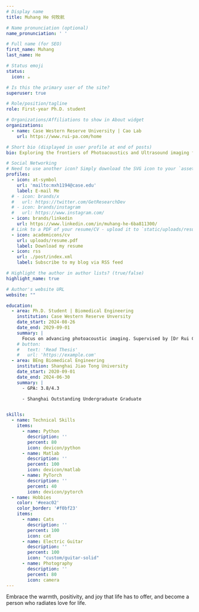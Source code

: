 ```yaml
---
# Display name
title: Muhang He 何牧航

# Name pronunciation (optional)
name_pronunciation: ' '

# Full name (for SEO)
first_name: Muhang
last_name: He

# Status emoji
status:
  icon: ☕️

# Is this the primary user of the site?
superuser: true

# Role/position/tagline
role: First-year Ph.D. student

# Organizations/Affiliations to show in About widget
organizations:
  - name: Case Western Reserve University | Cao Lab
    url: https://www.rui-pa.com/home

# Short bio (displayed in user profile at end of posts)
bio: Exploring the frontiers of Photoacoustics and Ultrasound imaging for innovative research and advanced biomedical applications.

# Social Networking
# Need to use another icon? Simply download the SVG icon to your `assets/media/icons/` folder.
profiles:
  - icon: at-symbol
    url: 'mailto:mxh1194@case.edu'
    label: E-mail Me
  # - icon: brands/x
  #   url: https://twitter.com/GetResearchDev
  # - icon: brands/instagram
  #   url: https://www.instagram.com/
  - icon: brands/linkedin
    url: https://www.linkedin.com/in/muhang-he-6ba811300/
  # Link to a PDF of your resume/CV - upload it to `static/uploads/resume.pdf`
  - icon: academicons/cv
    url: uploads/resume.pdf
    label: Download my resume
  - icon: rss
    url: ./post/index.xml
    label: Subscribe to my blog via RSS feed

# Highlight the author in author lists? (true/false)
highlight_name: true

# Author's website URL
website: ""

education:
  - area: Ph.D. Student | Biomedical Engineering
    institution: Case Western Reserve Unversity
    date_start: 2024-08-26
    date_end: 2029-09-01
    summary: |
      Focus on advancing photoacoustic imaging. Supervised by [Dr Rui Cao](https://www.rui-pa.com/team). 
    # button:
    #   text: 'Read Thesis'
    #   url: 'https://example.com'
  - area: BEng Biomedical Engineering
    institution: Shanghai Jiao Tong University
    date_start: 2020-09-01
    date_end: 2024-06-30
    summary: |
      - GPA: 3.8/4.3

      - Shanghai Outstanding Undergraduate Graduate 


skills:
  - name: Technical Skills
    items:
      - name: Python
        description: ''
        percent: 80
        icon: devicon/python
      - name: Matlab
        description: ''
        percent: 100
        icon: devicon/matlab
      - name: PyTorch
        description: ''
        percent: 40
        icon: devicon/pytorch
  - name: Hobbies
    color: '#eeac02'
    color_border: '#f0bf23'
    items:
      - name: Cats
        description: ''
        percent: 100
        icon: cat
      - name: Electric Guitar
        description: ''
        percent: 100
        icon: "custom/guitar-solid"
      - name: Photography
        description: ''
        percent: 80
        icon: camera
---
```


Embrace the warmth, positivity, and joy that life has to offer, and become a person who radiates love for life.

